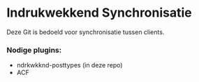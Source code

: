 # Indrukwekkend Synchronisatie

Deze Git is bedoeld voor synchronisatie tussen clients.


### Nodige plugins:
* ndrkwkknd-posttypes (in deze repo)
* ACF